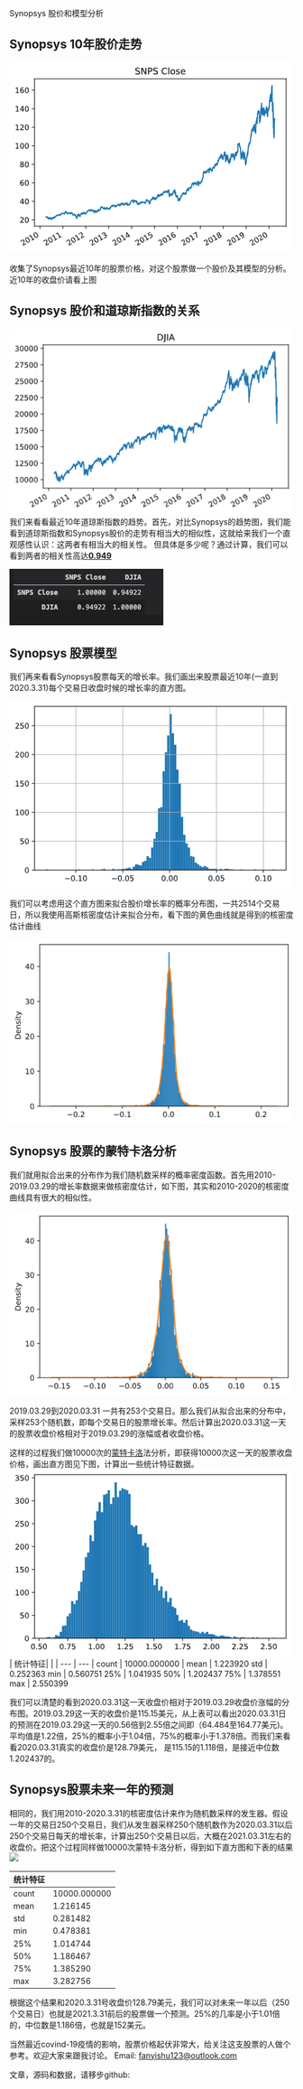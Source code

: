 Synopsys 股价和模型分析

## Synopsys 10年股价走势

![](snps.png)

收集了Synopsys最近10年的股票价格，对这个股票做一个股价及其模型的分析。近10年的收盘价请看上图

## Synopsys 股价和道琼斯指数的关系
![](DJIA.png)
我们来看看最近10年道琼斯指数的趋势。首先，对比Synopsys的趋势图，我们能看到道琼斯指数和Synopsys股价的走势有相当大的相似性，这就给来我们一个直观感性认识：这两者有相当大的相关性。 但具体是多少呢？通过计算，我们可以看到两者的相关性高达<u>**0.949**</u>

![](WechatIMG1.jpeg)

## Synopsys 股票模型
我们再来看看Synopsys股票每天的增长率。我们画出来股票最近10年(一直到2020.3.31)每个交易日收盘时候的增长率的直方图。

![](snps_pct_hist.png)

我们可以考虑用这个直方图来拟合股价增长率的概率分布图，一共2514个交易日，所以我使用高斯核密度估计来拟合分布，看下图的黄色曲线就是得到的核密度估计曲线

![](snps_pct_density_kde.png)


## Synopsys 股票的蒙特卡洛分析

我们就用拟合出来的分布作为我们随机数采样的概率密度函数。首先用2010-2019.03.29的增长率数据来做核密度估计，如下图，其实和2010-2020的核密度曲线具有很大的相似性。

![](2019hist_kde.png)

2019.03.29到2020.03.31 一共有253个交易日。那么我们从拟合出来的分布中，采样253个随机数，即每个交易日的股票增长率。然后计算出2020.03.31这一天的股票收盘价格相对于2019.03.29的涨幅或者收盘价格。

这样的过程我们做10000次的[蒙特卡洛](https://baike.baidu.com/item/蒙特卡罗法/1225057?fr=aladdin)法分析，即获得10000次这一天的股票收盘价格，画出直方图见下图，计算出一些统计特征数据。
![](2020股价估计hist.png)
| 统计特征| |
| --- | --- |
 count | 10000.000000 |
 mean | 1.223920
 std | 0.252363 
min  |    0.560751 
25%   |       1.041935 
50%   |       1.202437 
75%   |       1.378551 
max   |       2.550399 

我们可以清楚的看到2020.03.31这一天收盘价相对于2019.03.29收盘价涨幅的分布图。2019.03.29这一天的收盘价是115.15美元，从上表可以看出2020.03.31日的预测在2019.03.29这一天的0.56倍到2.55倍之间即（64.484至164.77美元)。平均值是1.22倍，25%的概率小于1.04倍，75%的概率小于1.378倍。而我们来看看2020.03.31真实的收盘价是128.79美元， 是115.15的1.118倍，是接近中位数1.202437的。

## Synopsys股票未来一年的预测

相同的，我们用2010-2020.3.31的核密度估计来作为随机数采样的发生器。假设一年的交易日250个交易日，我们从发生器采样250个随机数作为2020.03.31以后250个交易日每天的增长率，计算出250个交易日以后，大概在2021.03.31左右的收盘价。把这个过程同样做10000次蒙特卡洛分析，得到如下直方图和下表的结果
![](2020股价估计hist1.png)

| 统计特征| |
| --- | --- |
count  |  10000.000000
mean   |      1.216145
std    |      0.281482
min    |      0.478381
25%    |      1.014744
50%    |      1.186467
75%    |      1.385290
max    |      3.282756

根据这个结果和2020.3.31号收盘价128.79美元，我们可以对未来一年以后（250个交易日）也就是2021.3.31前后的股票做一个预测。25%的几率是小于1.01倍的，中位数是1.186倍，也就是152美元。

当然最近covind-19疫情的影响，股票价格起伏非常大，给关注这支股票的人做个参考。欢迎大家来跟我讨论。
Email: fanyishu123@outlook.com


文章，源码和数据，请移步github:
